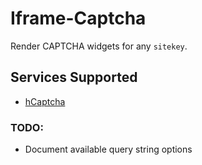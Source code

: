 # Iframe-Captcha

Render CAPTCHA widgets for any `sitekey`.

## Services Supported

- [hCaptcha](https://iframe-captcha.github.io/captcha/hcaptcha)

### TODO:

- Document available query string options
